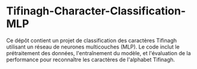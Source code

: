 # Tifinagh-Character-Classification-MLP
Ce dépôt contient un projet de classification des caractères Tifinagh utilisant un réseau de neurones multicouches (MLP). Le code inclut le prétraitement des données, l'entraînement du modèle, et l'évaluation de la performance pour reconnaître les caractères de l'alphabet Tifinagh.
